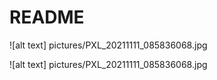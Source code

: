 # README

![alt text] pictures/PXL_20211111_085836068.jpg

![alt text] pictures/PXL_20211111_085836068.jpg

